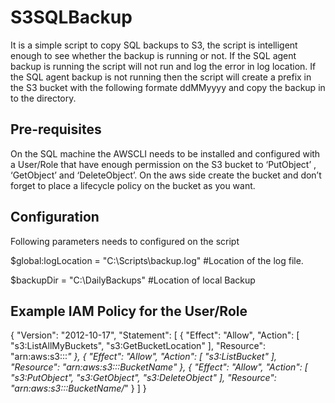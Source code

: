 # S3SQLBackup
It is a simple script to copy SQL backups to S3, the script is intelligent enough to see whether the backup is running or not. 
If the SQL agent backup is running the script will not run and log the error in log location. If the SQL agent backup is not running then the script will create a prefix in the S3 bucket with the following formate ddMMyyyy and copy the backup in to the directory. 

## Pre-requisites
On the SQL machine the AWSCLI needs to be installed and configured with a User/Role that have enough permission on the S3 bucket 
to ‘PutObject’ , ‘GetObject’ and ‘DeleteObject’. On the aws side create the bucket and don’t forget to place a lifecycle policy 
on the bucket as you want.

## Configuration
Following parameters needs to configured on the script

$global:logLocation = "C:\Scripts\backup.log" #Location of the log file.

$backupDir = "C:\DailyBackups" #Location of local Backup
 
 
## Example IAM Policy for the User/Role

{
    "Version": "2012-10-17",
    "Statement": [
        {
            "Effect": "Allow",
            "Action": [
                "s3:ListAllMyBuckets",
                "s3:GetBucketLocation"
            ],
            "Resource": "arn:aws:s3:::*"
        },
        {
            "Effect": "Allow",
            "Action": [
                "s3:ListBucket"
            ],
            "Resource": "arn:aws:s3:::BucketName"
        },
        {
            "Effect": "Allow",
            "Action": [
                "s3:PutObject",
                "s3:GetObject",
                "s3:DeleteObject"
            ],
            "Resource": "arn:aws:s3:::BucketName/*"
        }
    ]
}
